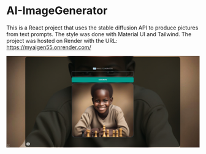 # AI-ImageGenerator
This is a React project that uses the stable diffusion API to produce pictures from text prompts. The style was done with Material UI and Tailwind. The project was hosted on Render with the URL:
https://myaigen55.onrender.com/

![Alt text](siteImage.jpeg)


